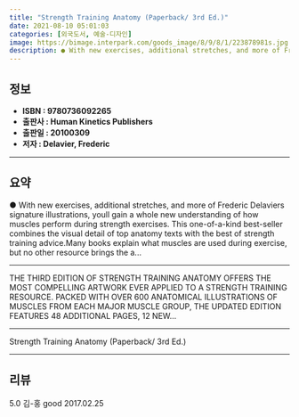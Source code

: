 ```yaml
---
title: "Strength Training Anatomy (Paperback/ 3rd Ed.)"
date: 2021-08-10 05:01:03
categories: [외국도서, 예술-디자인]
image: https://bimage.interpark.com/goods_image/8/9/8/1/223878981s.jpg
description: ● With new exercises, additional stretches, and more of Frederic Delaviers signature illustrations, youll gain a whole new understanding of how muscles perform
---
```


## **정보**

- **ISBN : 9780736092265**
- **출판사 : Human Kinetics Publishers**
- **출판일 : 20100309**
- **저자 : Delavier, Frederic**

------



## **요약**

●  With new exercises, additional stretches, and more of Frederic Delaviers signature illustrations, youll gain a whole new understanding of how muscles perform during strength exercises. This one-of-a-kind best-seller combines the visual detail of top anatomy texts with the best of strength training advice.Many books explain what muscles are used during exercise, but no other resource brings the a...

------

THE THIRD EDITION OF STRENGTH TRAINING ANATOMY OFFERS THE MOST COMPELLING ARTWORK EVER APPLIED TO A STRENGTH TRAINING RESOURCE. PACKED WITH OVER 600 ANATOMICAL ILLUSTRATIONS OF MUSCLES FROM EACH MAJOR MUSCLE GROUP, THE UPDATED EDITION FEATURES 48 ADDITIONAL PAGES, 12 NEW... 

------


Strength Training Anatomy (Paperback/ 3rd Ed.) 

------


## **리뷰** 

5.0 김-홍 good 2017.02.25 <br/>